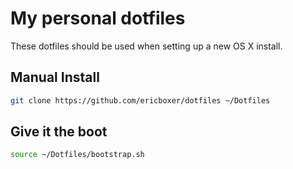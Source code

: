 # My personal dotfiles
These dotfiles should be used when setting up a new OS X install.

## Manual Install

``` bash
git clone https://github.com/ericboxer/dotfiles ~/Dotfiles
```

## Give it the boot

```bash
source ~/Dotfiles/bootstrap.sh
```
